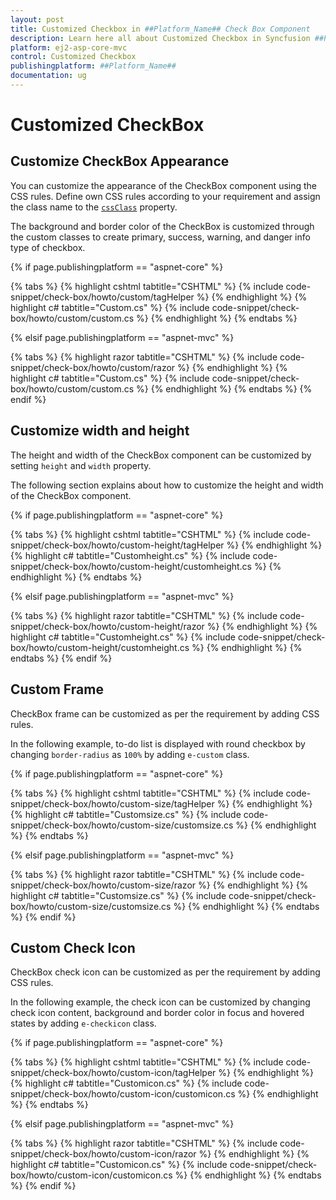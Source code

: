 ```yaml
---
layout: post
title: Customized Checkbox in ##Platform_Name## Check Box Component
description: Learn here all about Customized Checkbox in Syncfusion ##Platform_Name## Check Box component and more.
platform: ej2-asp-core-mvc
control: Customized Checkbox
publishingplatform: ##Platform_Name##
documentation: ug
---
```



# Customized CheckBox

## Customize CheckBox Appearance

You can customize the appearance of the CheckBox component using the CSS rules.
Define own CSS rules according to your requirement and assign the class name to the
[`cssClass`](https://help.syncfusion.com/cr/aspnetcore-js2/Syncfusion.EJ2.Buttons.CheckBox.html#Syncfusion_EJ2_Buttons_CheckBox_CssClass) property.

The background and border color of the CheckBox is customized through the custom classes to create primary, success, warning, and danger info type of checkbox.

{% if page.publishingplatform == "aspnet-core" %}

{% tabs %}
{% highlight cshtml tabtitle="CSHTML" %}
{% include code-snippet/check-box/howto/custom/tagHelper %}
{% endhighlight %}
{% highlight c# tabtitle="Custom.cs" %}
{% include code-snippet/check-box/howto/custom/custom.cs %}
{% endhighlight %}
{% endtabs %}

{% elsif page.publishingplatform == "aspnet-mvc" %}

{% tabs %}
{% highlight razor tabtitle="CSHTML" %}
{% include code-snippet/check-box/howto/custom/razor %}
{% endhighlight %}
{% highlight c# tabtitle="Custom.cs" %}
{% include code-snippet/check-box/howto/custom/custom.cs %}
{% endhighlight %}
{% endtabs %}
{% endif %}



## Customize width and height

The height and width of the CheckBox component can be customized by setting `height` and `width` property.

The following section explains about how to customize the height and width of the CheckBox component.

{% if page.publishingplatform == "aspnet-core" %}

{% tabs %}
{% highlight cshtml tabtitle="CSHTML" %}
{% include code-snippet/check-box/howto/custom-height/tagHelper %}
{% endhighlight %}
{% highlight c# tabtitle="Customheight.cs" %}
{% include code-snippet/check-box/howto/custom-height/customheight.cs %}
{% endhighlight %}
{% endtabs %}

{% elsif page.publishingplatform == "aspnet-mvc" %}

{% tabs %}
{% highlight razor tabtitle="CSHTML" %}
{% include code-snippet/check-box/howto/custom-height/razor %}
{% endhighlight %}
{% highlight c# tabtitle="Customheight.cs" %}
{% include code-snippet/check-box/howto/custom-height/customheight.cs %}
{% endhighlight %}
{% endtabs %}
{% endif %}



## Custom Frame

CheckBox frame can be customized as per the requirement by adding CSS rules.

In the following example, to-do list is displayed with round checkbox by changing
`border-radius` as `100%` by adding `e-custom` class.

{% if page.publishingplatform == "aspnet-core" %}

{% tabs %}
{% highlight cshtml tabtitle="CSHTML" %}
{% include code-snippet/check-box/howto/custom-size/tagHelper %}
{% endhighlight %}
{% highlight c# tabtitle="Customsize.cs" %}
{% include code-snippet/check-box/howto/custom-size/customsize.cs %}
{% endhighlight %}
{% endtabs %}

{% elsif page.publishingplatform == "aspnet-mvc" %}

{% tabs %}
{% highlight razor tabtitle="CSHTML" %}
{% include code-snippet/check-box/howto/custom-size/razor %}
{% endhighlight %}
{% highlight c# tabtitle="Customsize.cs" %}
{% include code-snippet/check-box/howto/custom-size/customsize.cs %}
{% endhighlight %}
{% endtabs %}
{% endif %}



## Custom Check Icon

CheckBox check icon can be customized as per the requirement by adding CSS rules.

In the following example, the check icon can be customized by changing check icon content, background and
border color in focus and hovered states by adding `e-checkicon` class.

{% if page.publishingplatform == "aspnet-core" %}

{% tabs %}
{% highlight cshtml tabtitle="CSHTML" %}
{% include code-snippet/check-box/howto/custom-icon/tagHelper %}
{% endhighlight %}
{% highlight c# tabtitle="Customicon.cs" %}
{% include code-snippet/check-box/howto/custom-icon/customicon.cs %}
{% endhighlight %}
{% endtabs %}

{% elsif page.publishingplatform == "aspnet-mvc" %}

{% tabs %}
{% highlight razor tabtitle="CSHTML" %}
{% include code-snippet/check-box/howto/custom-icon/razor %}
{% endhighlight %}
{% highlight c# tabtitle="Customicon.cs" %}
{% include code-snippet/check-box/howto/custom-icon/customicon.cs %}
{% endhighlight %}
{% endtabs %}
{% endif %}

